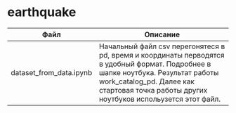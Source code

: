 # earthquake

| Файл | Описание |
|------|----------|
|dataset_from_data.ipynb|Начальный файл csv перегонятеся в pd, время и координаты перводятся в удобный формат. Подробнее в шапке ноутбука. Результат работы  work_catalog_pd. Далее как стартовая точка работы других ноутбуков испольузется этот файл.|